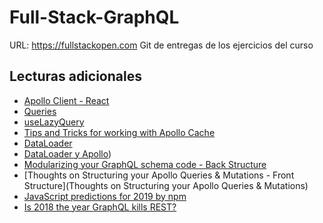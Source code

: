 # Full-Stack-GraphQL

URL: https://fullstackopen.com 
Git de entregas de los ejercicios del curso

## Lecturas adicionales
* [Apollo Client - React](https://www.apollographql.com/docs/react/)
* [Queries](https://www.apollographql.com/docs/react/data/queries/#executing-queries-manually)
* [useLazyQuery](https://www.apollographql.com/docs/react/api/react/hooks/#uselazyquery)
* [Tips and Tricks for working with Apollo Cache](https://medium.com/rbi-tech/tips-and-tricks-for-working-with-apollo-cache-3b5a757f10a0)
* [DataLoader](https://github.com/graphql/dataloader)
* [DataLoader y Apollo](https://www.robinwieruch.de/graphql-apollo-server-tutorial/#graphql-server-data-loader-caching-batching))
* [Modularizing your GraphQL schema code - Back Structure](https://www.apollographql.com/blog/backend/schema-design/modularizing-your-graphql-schema-code/)
* [Thoughts on Structuring your Apollo Queries & Mutations - Front Structure](Thoughts on Structuring your Apollo Queries & Mutations)
* [JavaScript predictions for 2019 by npm](https://blog.graphqleditor.com/javascript-predictions-for-2019-by-npm)
* [Is 2018 the year GraphQL kills REST? ](https://www.stridenyc.com/podcasts/52-is-2018-the-year-graphql-kills-rest)
